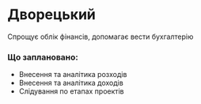 # Дворецький
Спрощує облік фінансів, допомагає вести бухгалтерію

### Що заплановано:
- Внесення та аналітика розходів
- Внесення та аналітика доходів
- Слідування по етапах проектів
